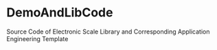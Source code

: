 # DemoAndLibCode
Source Code of Electronic Scale Library and Corresponding Application Engineering Template
